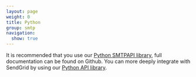```yaml
---
layout: page
weight: 0
title: Python
group: smtp
navigation:
  show: true
---
```

<call-out>

It is recommended that you use our <a href="https://github.com/sendgrid/smtpapi-python">Python SMTPAPI library</a>, full documentation can be found on Github. You can more deeply integrate with SendGrid by using our <a href="https://github.com/sendgrid/sendgrid-python">Python API library</a>.

</call-out>
